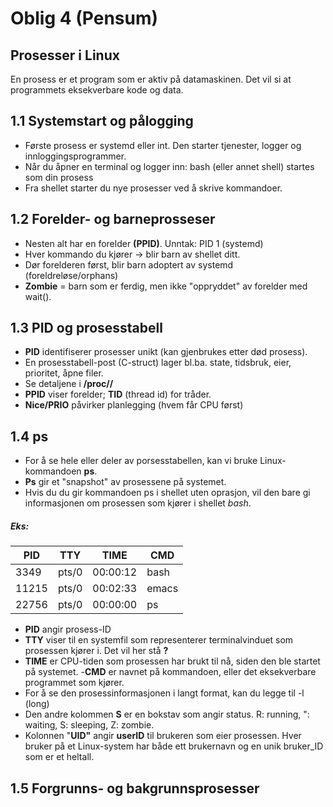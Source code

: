 # Oblig 4 (Pensum)

## Prosesser i Linux
En prosess er et program som er aktiv på datamaskinen. Det vil si at programmets eksekverbare kode og data. 


## 1.1 Systemstart og pålogging
- Første prosess er systemd eller int. Den starter tjenester, logger og innloggingsprogrammer.
- Når du åpner en terminal og logger inn: bash (eller annet shell) startes som din prosess
- Fra shellet starter du nye prosesser ved å skrive kommandoer.

## 1.2 Forelder- og barneprosseser
- Nesten alt har en forelder **(PPID)**. Unntak: PID 1 (systemd)
- Hver kommando du kjører -> blir barn av shellet ditt.
- Dør forelderen først, blir barn adoptert av systemd (foreldreløse/orphans)
- **Zombie** = barn som er ferdig, men ikke "oppryddet" av forelder med wait().

## 1.3 PID og prosesstabell
- **PID** identifiserer prosesser unikt (kan gjenbrukes etter død prosess).
- En prosesstabell-post (C-struct) lager bl.ba. state, tidsbruk, eier, prioritet, åpne filer.
- Se detaljene i **/proc/<PID>/**
- **PPID** viser forelder; **TID** (thread id) for tråder.
- **Nice/PRIO** påvirker planlegging (hvem får CPU først)

## 1.4 ps
- For å se hele eller deler av porsesstabellen, kan vi bruke Linux-kommandoen **ps**.
- **Ps** gir et "snapshot" av prosessene på systemet.
- Hvis du du gir kommandoen ps i shellet uten oprasjon, vil den bare gi informasjonen om prosessen som kjører i shellet *bash*.

##### Eks:
| PID | TTY | TIME | CMD |
|-----|-----|------|-----|
| 3349 | pts/0 | 00:00:12 | bash |
| 11215 | pts/0 | 00:02:33 | emacs |
| 22756 | pts/0 | 00:00:00 | ps |



- **PID** angir prosess-ID
- **TTY** viser til en systemfil som representerer terminalvinduet som prosessen kjører i. Det vil her stå **?**
- **TIME** er CPU-tiden som prosessen har brukt til nå, siden den ble startet på systemet.
-**CMD** er navnet på kommandoen, eller det eksekverbare programmet som kjører.
- For å se den prosessinformasjonen i langt format, kan du legge til -l (long)
- Den andre kolommen **S** er en bokstav som angir status. R: running, ": waiting, S: sleeping, Z: zombie.
- Kolonnen "**UID"** angir **userID** til brukeren som eier prosessen. Hver bruker på et Linux-system har både ett brukernavn og en unik bruker_ID som er et heltall.

## 1.5 Forgrunns- og bakgrunnsprosesser






